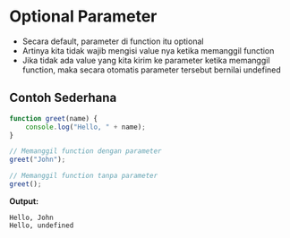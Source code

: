 # Optional Parameter

- Secara default, parameter di function itu optional
- Artinya kita tidak wajib mengisi value nya ketika memanggil function
- Jika tidak ada value yang kita kirim ke parameter ketika memanggil function, maka secara otomatis parameter tersebut bernilai undefined

## Contoh Sederhana

```javascript
function greet(name) {
    console.log("Hello, " + name);
}

// Memanggil function dengan parameter
greet("John");

// Memanggil function tanpa parameter
greet();
```

**Output:**
```
Hello, John
Hello, undefined
```

